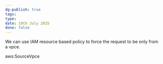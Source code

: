 ```yaml
---
dg-publish: true
tags: 
type: 
date: 19th July 2025
done: false
---
```


We can use IAM resource based policy to force the request to be only from a vpce. 

aws:SourceVpce
